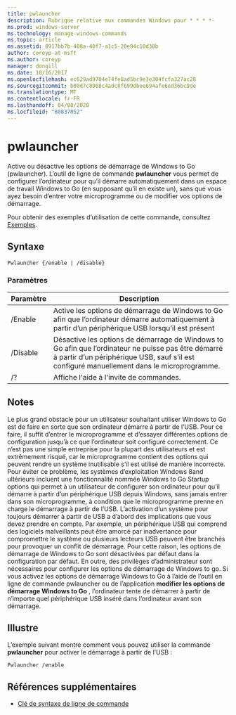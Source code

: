 ```yaml
---
title: pwlauncher
description: Rubrique relative aux commandes Windows pour * * * *-
ms.prod: windows-server
ms.technology: manage-windows-commands
ms.topic: article
ms.assetid: 0917bb7b-408a-40f7-a1c5-20e94c10d38b
author: coreyp-at-msft
ms.author: coreyp
manager: dongill
ms.date: 10/16/2017
ms.openlocfilehash: ec629ad9704e74fe8ad5bc9e3e304fcfa327ac28
ms.sourcegitcommit: b00d7c8968c4adc8f699dbee694afe6ed36bc9de
ms.translationtype: MT
ms.contentlocale: fr-FR
ms.lasthandoff: 04/08/2020
ms.locfileid: "80837052"
---
```

# <a name="pwlauncher"></a>pwlauncher



Active ou désactive les options de démarrage de Windows to Go (pwlauncher). L’outil de ligne de commande **pwlauncher** vous permet de configurer l’ordinateur pour qu’il démarre automatiquement dans un espace de travail Windows to Go (en supposant qu’il en existe un), sans que vous ayez besoin d’entrer votre microprogramme ou de modifier vos options de démarrage.

Pour obtenir des exemples d’utilisation de cette commande, consultez [Exemples](#BKMK_examples).

## <a name="syntax"></a>Syntaxe

```
Pwlauncher {/enable | /disable}
```

### <a name="parameters"></a>Paramètres

|Paramètre|Description|
|---------|-----------|
|/Enable|Active les options de démarrage de Windows to Go afin que l’ordinateur démarre automatiquement à partir d’un périphérique USB lorsqu’il est présent|
|/Disable|Désactive les options de démarrage de Windows to Go afin que l’ordinateur ne puisse pas être démarré à partir d’un périphérique USB, sauf s’il est configuré manuellement dans le microprogramme.|
|/?|Affiche l'aide à l'invite de commandes.|

## <a name="remarks"></a>Notes

Le plus grand obstacle pour un utilisateur souhaitant utiliser Windows to Go est de faire en sorte que son ordinateur démarre à partir de l’USB. Pour ce faire, il suffit d’entrer le microprogramme et d’essayer différentes options de configuration jusqu’à ce que l’ordinateur soit configuré correctement. Ce n’est pas une simple entreprise pour la plupart des utilisateurs et est extrêmement risqué, car le microprogramme contient des options qui peuvent rendre un système inutilisable s’il est utilisé de manière incorrecte. Pour éviter ce problème, les systèmes d’exploitation Windows 8and ultérieurs incluent une fonctionnalité nommée Windows to Go Startup options qui permet à un utilisateur de configurer son ordinateur pour qu’il démarre à partir d’un périphérique USB depuis Windows, sans jamais entrer dans son microprogramme, à condition que le microprogramme prenne en charge le démarrage à partir de l’USB. L’activation d’un système pour toujours démarrer à partir de USB a d’abord des implications que vous devez prendre en compte. Par exemple, un périphérique USB qui comprend des logiciels malveillants peut être amorcé par inadvertance pour compromettre le système ou plusieurs lecteurs USB peuvent être branchés pour provoquer un conflit de démarrage. Pour cette raison, les options de démarrage de Windows to Go sont désactivées par défaut dans la configuration par défaut. En outre, des privilèges d’administrateur sont nécessaires pour configurer les options de démarrage de Windows to go. Si vous activez les options de démarrage Windows to Go à l’aide de l’outil en ligne de commande pwlauncher ou de l’application **modifier les options de démarrage Windows to Go** , l’ordinateur tente de démarrer à partir de n’importe quel périphérique USB inséré dans l’ordinateur avant son démarrage.

## <a name="examples"></a><a name=BKMK_examples></a>Illustre

L’exemple suivant montre comment vous pouvez utiliser la commande **pwlauncher** pour activer le démarrage à partir de l’USB :
```
Pwlauncher /enable
```

## <a name="additional-references"></a>Références supplémentaires

- [Clé de syntaxe de ligne de commande](command-line-syntax-key.md)
